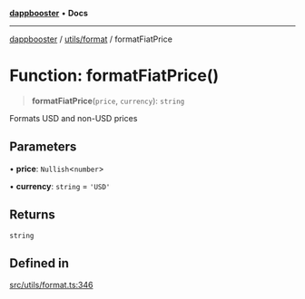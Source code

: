 [**dappbooster**](../../../README.md) • **Docs**

***

[dappbooster](../../../modules.md) / [utils/format](../README.md) / formatFiatPrice

# Function: formatFiatPrice()

> **formatFiatPrice**(`price`, `currency`): `string`

Formats USD and non-USD prices

## Parameters

• **price**: `Nullish`\<`number`\>

• **currency**: `string` = `'USD'`

## Returns

`string`

## Defined in

[src/utils/format.ts:346](https://github.com/bootnodedev/dAppBooster/blob/f016c1ebca45f77d0633b6815de7286e523f8f20/src/utils/format.ts#L346)
